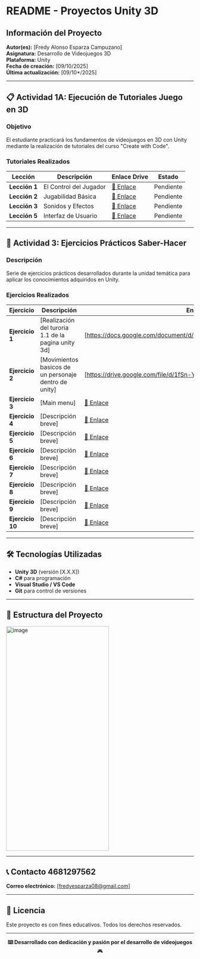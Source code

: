 # README - Proyectos Unity 3D

## Información del Proyecto

**Autor(es):** [Fredy Alonso Esparza Campuzano]  
**Asignatura:** Desarrollo de Videojuegos 3D  
**Plataforma:** Unity  
**Fecha de creación:** [09/10/2025]  
**Última actualización:** [09/10*/2025]

---

## 📋 Actividad 1A: Ejecución de Tutoriales Juego en 3D

### Objetivo
El estudiante practicará los fundamentos de videojuegos en 3D con Unity mediante la realización de tutoriales del curso "Create with Code".

### Tutoriales Realizados

| Lección | Descripción | Enlace Drive | Estado |
|---------|-------------|--------------|--------|
| **Lección 1** | El Control del Jugador | [🔗 Enlace]() | Pendiente |
| **Lección 2** | Jugabilidad Básica | [🔗 Enlace]() | Pendiente |
| **Lección 3** | Sonidos y Efectos | [🔗 Enlace]() | Pendiente |
| **Lección 5** | Interfaz de Usuario | [🔗 Enlace]() | Pendiente |

---

## 🎯 Actividad 3: Ejercicios Prácticos Saber-Hacer

### Descripción
Serie de ejercicios prácticos desarrollados durante la unidad temática para aplicar los conocimientos adquiridos en Unity.

### Ejercicios Realizados

| Ejercicio | Descripción | Enlace Drive | Estado |
|-----------|-------------|--------------|--------|
| **Ejercicio 1** | [Realización del turoria 1.1 de la pagina unity 3d] | [https://docs.google.com/document/d/1VPM4b2fRYJUfv7eKlhIPgZ0_dVkzaPnK/edit] | ✅ Completado |
| **Ejercicio 2** | [Movimientos basicos de un personaje dentro de unity] | [https://drive.google.com/file/d/1fSn-Y1yGrNYvturCqnVzjcx_Thuz8kNy/view] | ✅ Completado |
| **Ejercicio 3** | [Main menu] | [🔗 Enlace]() | ✅ Completado |
| **Ejercicio 4** | [Descripción breve] | [🔗 Enlace]() |  Pendiente |
| **Ejercicio 5** | [Descripción breve] | [🔗 Enlace]() |  Pendiente |
| **Ejercicio 6** | [Descripción breve] | [🔗 Enlace]() |  Pendiente |
| **Ejercicio 7** | [Descripción breve] | [🔗 Enlace]() |  Pendiente |
| **Ejercicio 8** | [Descripción breve] | [🔗 Enlace]() |  Pendiente |
| **Ejercicio 9** | [Descripción breve] | [🔗 Enlace]() |  Pendiente |
| **Ejercicio 10** | [Descripción breve] | [🔗 Enlace]() |  Pendiente |

---

## 🛠️ Tecnologías Utilizadas

- **Unity 3D** (versión [X.X.X])
- **C#** para programación
- **Visual Studio / VS Code**
- **Git** para control de versiones

---

## 📁 Estructura del Proyecto

<img width="276" height="604" alt="image" src="https://github.com/user-attachments/assets/c854b581-d3a5-42ca-9a2f-d479c9164f09" />



---

## 📞 Contacto 4681297562

**Correo electrónico:** [fredyesparza08@gmail.com]   

---

## 📄 Licencia

Este proyecto es con fines educativos. Todos los derechos reservados.

---

<div align="center">

**⌨️ Desarrollado con dedicación y pasión por el desarrollo de videojuegos** 🎮

</div>
